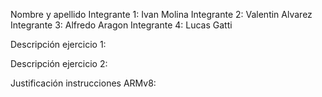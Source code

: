 Nombre y apellido 
Integrante 1: Ivan Molina
Integrante 2: Valentin Alvarez
Integrante 3: Alfredo Aragon
Integrante 4: Lucas Gatti

Descripción ejercicio 1: 

Descripción ejercicio 2:


Justificación instrucciones ARMv8:


